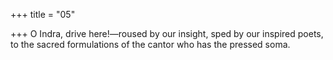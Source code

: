 +++
title = "05"

+++
O Indra, drive here!—roused by our insight, sped by our inspired poets, to the sacred formulations of the cantor who has the pressed soma.